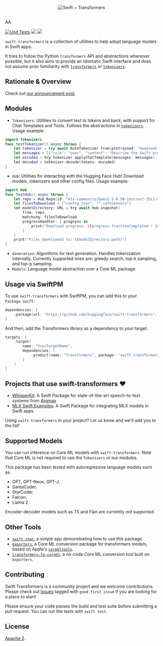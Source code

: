 <p align="center">
  <picture>
    <source media="(prefers-color-scheme: dark)" srcset="media/swift-t-banner.png">
    <source media="(prefers-color-scheme: light)" srcset="media/swift-t-banner.png">
    <img alt="Swift + Transformers" src="media/swift-t-banner.png" style="max-width: 100%;">
  </picture>
  <br/>
  <br/>
</p>
AA

[![Unit Tests](https://github.com/huggingface/swift-transformers/actions/workflows/unit-tests.yml/badge.svg)](https://github.com/huggingface/swift-transformers/actions/workflows/unit-tests.yml)
[![](https://img.shields.io/endpoint?url=https%3A%2F%2Fswiftpackageindex.com%2Fapi%2Fpackages%2Fhuggingface%2Fswift-transformers%2Fbadge%3Ftype%3Dswift-versions)](https://swiftpackageindex.com/huggingface/swift-transformers)
[![](https://img.shields.io/endpoint?url=https%3A%2F%2Fswiftpackageindex.com%2Fapi%2Fpackages%2Fhuggingface%2Fswift-transformers%2Fbadge%3Ftype%3Dplatforms)](https://swiftpackageindex.com/huggingface/swift-transformers)

`swift-transformers` is a collection of utilities to help adopt language models in Swift apps. 

It tries to follow the Python `transformers` API and abstractions whenever possible, but it also aims to provide an idiomatic Swift interface and does not assume prior familiarity with [`transformers`](https://github.com/huggingface/transformers) or [`tokenizers`](https://github.com/huggingface/tokenizers).


## Rationale & Overview

Check out [our announcement post](https://huggingface.co/blog/swift-coreml-llm).

## Modules

- `Tokenizers`: Utilities to convert text to tokens and back, with support for Chat Templates and Tools. Follows the abstractions in [`tokenizers`](https://github.com/huggingface/tokenizers). Usage example:
```swift
import Tokenizers
func testTokenizer() async throws {
    let tokenizer = try await AutoTokenizer.from(pretrained: "deepseek-ai/DeepSeek-R1-Distill-Qwen-7B")
    let messages = [["role": "user", "content": "Describe the Swift programming language."]]
    let encoded = try tokenizer.applyChatTemplate(messages: messages)
    let decoded = tokenizer.decode(tokens: encoded)
}
```

- `Hub`: Utilities for interacting with the Hugging Face Hub! Download models, tokenizers and other config files. Usage example:
```swift
import Hub
func testHub() async throws {
    let repo = Hub.Repo(id: "mlx-community/Qwen2.5-0.5B-Instruct-2bit-mlx")
    let filesToDownload = ["config.json", "*.safetensors"]
    let modelDirectory: URL = try await Hub.snapshot(
        from: repo,
        matching: filesToDownload,
        progressHandler: { progress in
            print("Download progress: \(progress.fractionCompleted * 100)%")
        }
    )
    print("Files downloaded to: \(modelDirectory.path)")
}
```

- `Generation`: Algorithms for text generation. Handles tokenization internally. Currently supported ones are: greedy search, top-k sampling, and top-p sampling.
- `Models`: Language model abstraction over a Core ML package.


## Usage via SwiftPM

To use `swift-transformers` with SwiftPM, you can add this to your `Package.swift`:

```swift
dependencies: [
    .package(url: "https://github.com/huggingface/swift-transformers", from: "0.1.17")
]
```

And then, add the Transformers library as a dependency to your target:

```swift
targets: [
    .target(
        name: "YourTargetName",
        dependencies: [
            .product(name: "Transformers", package: "swift-transformers")
        ]
    )
]
```

## Projects that use swift-transformers ❤️ 

- [WhisperKit](https://github.com/argmaxinc/WhisperKit): A Swift Package for state-of-the-art speech-to-text systems from [Argmax](https://github.com/argmaxinc)
- [MLX Swift Examples](https://github.com/ml-explore/mlx-swift-examples): A Swift Package for integrating MLX models in Swift apps.

Using `swift-transformers` in your project? Let us know and we'll add you to the list!

## Supported Models

You can run inference on Core ML models with `swift-transformers`. Note that Core ML is not required to use the `Tokenizers` or `Hub` modules.

This package has been tested with autoregressive language models such as:

- GPT, GPT-Neox, GPT-J.
- SantaCoder.
- StarCoder.
- Falcon.
- Llama 2.

Encoder-decoder models such as T5 and Flan are currently _not supported_.

## Other Tools

- [`swift-chat`](https://github.com/huggingface/swift-chat), a simple app demonstrating how to use this package.
- [`exporters`](https://github.com/huggingface/exporters), a Core ML conversion package for transformers models, based on Apple's [`coremltools`](https://github.com/apple/coremltools).
- [`transformers-to-coreml`](https://huggingface.co/spaces/coreml-projects/transformers-to-coreml), a no-code Core ML conversion tool built on `exporters`.

## Contributing 

Swift Transformers is a community project and we welcome contributions. Please
check out [Issues](https://github.com/huggingface/swift-transformers/issues)
tagged with `good first issue` if you are looking for a place to start!

Please ensure your code passes the build and test suite before submitting a pull
request. You can run the tests with `swift test`.

## License

[Apache 2](LICENSE).



